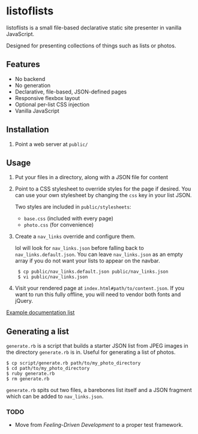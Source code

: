 # listoflists

listoflists is a small file-based declarative static site presenter in vanilla JavaScript.

Designed for presenting collections of things such as lists or photos.

## Features

* No backend
* No generation
* Declarative, file-based, JSON-defined pages
* Responsive flexbox layout
* Optional per-list CSS injection
* Vanilla JavaScript

## Installation

1. Point a web server at `public/`

## Usage

1. Put your files in a directory, along with a JSON file for content

2. Point to a CSS stylesheet to override styles for the page if desired. You can use your own stylesheet by changing the `css` key in your list JSON.

   Two styles are included in `public/stylesheets`:

   * `base.css` (included with every page)
   * `photo.css` (for convenience)

3. Create a `nav_links` override and configure them.

    lol will look for `nav_links.json` before falling back to `nav_links.default.json`. You can leave `nav_links.json` as an empty array if you do not want your lists to appear on the navbar.

        $ cp public/nav_links.default.json public/nav_links.json
        $ vi public/nav_links.json

4. Visit your rendered page at `index.html#path/to/content.json`. If you want to run this fully offline, you will need to vendor both fonts and jQuery.

[Example documentation list](public/doc/doc.json)

## Generating a list

`generate.rb` is a script that builds a starter JSON list from JPEG images in the directory `generate.rb` is in. Useful for generating a list of photos.

    $ cp script/generate.rb path/to/my_photo_directory
    $ cd path/to/my_photo_directory
    $ ruby generate.rb
    $ rm generate.rb

`generate.rb` spits out two files, a barebones list itself and a JSON fragment which can be added to `nav_links.json`.

### TODO

* Move from *Feeling-Driven Development* to a proper test framework.
